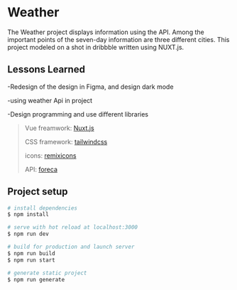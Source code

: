 

# Weather

The Weather project displays information using the API. Among the important points of the seven-day information are three different cities. This project modeled on a shot in dribbble written using NUXT.js.

## Lessons Learned

-Redesign of the design in Figma, and design dark mode

-using weather Api in project 

-Design programming and use different libraries

>Vue freamwork: [Nuxt.js](https://nuxtjs.org/)
>
>CSS framework: [tailwindcss](https://tailwindcss.com/)
>
>icons: [remixicons](https://remixicon.com/)
>
>API: [foreca](https://developer.foreca.com/)

## Project setup
```bash
# install dependencies
$ npm install

# serve with hot reload at localhost:3000
$ npm run dev

# build for production and launch server
$ npm run build
$ npm run start

# generate static project
$ npm run generate
```
